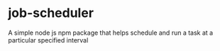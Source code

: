 # job-scheduler
A simple node js npm package that helps schedule and run a task at a particular specified interval

